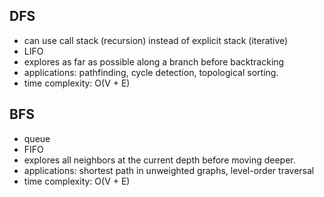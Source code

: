 ## DFS
- can use call stack (recursion) instead of explicit stack (iterative)
- LIFO
- explores as far as possible along a branch before backtracking
- applications: pathfinding, cycle detection, topological sorting.
- time complexity: O(V + E)

## BFS
- queue
- FIFO
- explores all neighbors at the current depth before moving deeper.
- applications: shortest path in unweighted graphs, level-order traversal
- time complexity: O(V + E)

